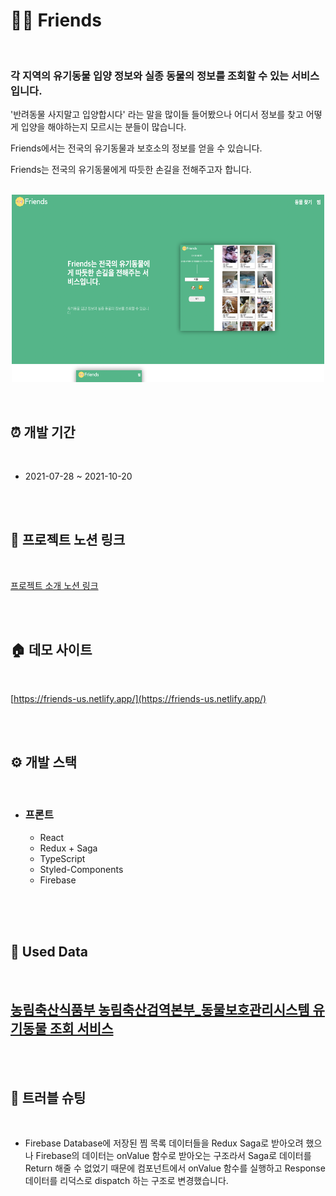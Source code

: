 # 🐶🐱 Friends

<br />

### 각 지역의 유기동물 입양 정보와 실종 동물의 정보를 조회할 수 있는 서비스입니다.

'반려동물 사지말고 입양합시다' 라는 말을 많이들 들어봤으나 어디서 정보를 찾고 어떻게 입양을 해야하는지 모르시는 분들이 많습니다.
<br />

Friends에서는 전국의 유기동물과 보호소의 정보를 얻을 수 있습니다.
<br />

Friends는 전국의 유기동물에게 따듯한 손길을 전해주고자 합니다.
<br />
<br />

<p align="center"><img src="public/img/screen.png"  width="500" height="300"></p>

<br />

## ⏰ 개발 기간

<br />

- 2021-07-28 ~ 2021-10-20

<br />
<br />

## 📒 프로젝트 노션 링크

<br />

[프로젝트 소개 노션 링크](https://holly-monarch-69a.notion.site/Friends-7d37c804379a4c99bcc2f77369f547f4)

<br />
<br />

## 🏠 데모 사이트

<br />

[https://friends-us.netlify.app/](https://friends-us.netlify.app/)

<br />
<br />

## ⚙️ 개발 스택

<br />

- ### 프론트
  - React
  - Redux + Saga
  - TypeScript
  - Styled-Components
  - Firebase

<br />

<br />
<br />

## 📁 Used Data

<br />

## [농림축산식품부 농림축산검역본부\_동물보호관리시스템 유기동물 조회 서비스](https://www.data.go.kr/tcs/dss/selectApiDataDetailView.do?publicDataPk=15001096)

<br />
<br />

## 🔨 트러블 슈팅

<br />

- Firebase Database에 저장된 찜 목록 데이터들을 Redux Saga로 받아오려 했으나 Firebase의 데이터는 onValue 함수로 받아오는 구조라서 Saga로 데이터를 Return 해줄 수 없었기 때문에 컴포넌트에서 onValue 함수를 실행하고 Response 데이터를 리덕스로 dispatch 하는 구조로 변경했습니다.

<br />
<br />
